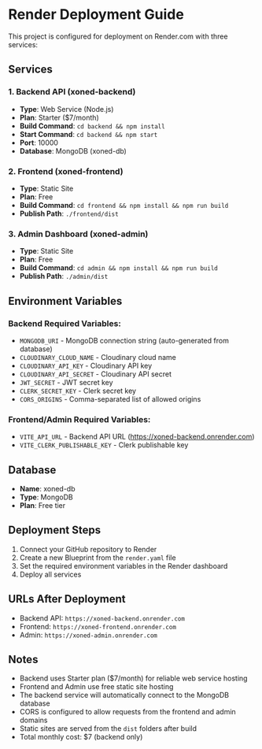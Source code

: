 # Render Deployment Guide

This project is configured for deployment on Render.com with three services:

## Services

### 1. Backend API (xoned-backend)
- **Type**: Web Service (Node.js)
- **Plan**: Starter ($7/month)
- **Build Command**: `cd backend && npm install`
- **Start Command**: `cd backend && npm start`
- **Port**: 10000
- **Database**: MongoDB (xoned-db)

### 2. Frontend (xoned-frontend)
- **Type**: Static Site
- **Plan**: Free
- **Build Command**: `cd frontend && npm install && npm run build`
- **Publish Path**: `./frontend/dist`

### 3. Admin Dashboard (xoned-admin)
- **Type**: Static Site
- **Plan**: Free
- **Build Command**: `cd admin && npm install && npm run build`
- **Publish Path**: `./admin/dist`

## Environment Variables

### Backend Required Variables:
- `MONGODB_URI` - MongoDB connection string (auto-generated from database)
- `CLOUDINARY_CLOUD_NAME` - Cloudinary cloud name
- `CLOUDINARY_API_KEY` - Cloudinary API key
- `CLOUDINARY_API_SECRET` - Cloudinary API secret
- `JWT_SECRET` - JWT secret key
- `CLERK_SECRET_KEY` - Clerk secret key
- `CORS_ORIGINS` - Comma-separated list of allowed origins

### Frontend/Admin Required Variables:
- `VITE_API_URL` - Backend API URL (https://xoned-backend.onrender.com)
- `VITE_CLERK_PUBLISHABLE_KEY` - Clerk publishable key

## Database
- **Name**: xoned-db
- **Type**: MongoDB
- **Plan**: Free tier

## Deployment Steps

1. Connect your GitHub repository to Render
2. Create a new Blueprint from the `render.yaml` file
3. Set the required environment variables in the Render dashboard
4. Deploy all services

## URLs After Deployment
- Backend API: `https://xoned-backend.onrender.com`
- Frontend: `https://xoned-frontend.onrender.com`
- Admin: `https://xoned-admin.onrender.com`

## Notes
- Backend uses Starter plan ($7/month) for reliable web service hosting
- Frontend and Admin use free static site hosting
- The backend service will automatically connect to the MongoDB database
- CORS is configured to allow requests from the frontend and admin domains
- Static sites are served from the `dist` folders after build
- Total monthly cost: $7 (backend only)
